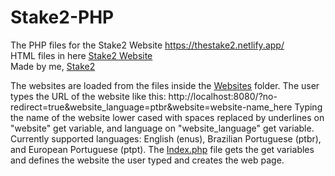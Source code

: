 # Stake2-PHP
The PHP files for the Stake2 Website https://thestake2.netlify.app/<br>
HTML files in here [Stake2 Website](https://github.com/Stake2/stake2-website)<br>
Made by me, [Stake2](https://github.com/Stake2)

The websites are loaded from the files inside the [Websites](https://github.com/Stake2/stake2-php/tree/master/Websites) folder.
The user types the URL of the website like this:
http://localhost:8080/?no-redirect=true&website_language=ptbr&website=website-name_here
Typing the name of the website lower cased with spaces replaced by underlines on "website" get variable, and language on "website_language" get variable.
Currently supported languages: English (enus), Brazilian Portuguese (ptbr), and European Portuguese (ptpt).
The [Index.php](https://github.com/Stake2/stake2-php/blob/master/Index.php) file gets the get variables and defines the website the user typed and creates the web page.
